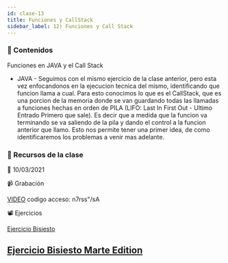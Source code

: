 ```yaml
---
id: clase-13
title: Funciones y CallStack
sidebar_label: 12) Funciones y Call Stack
---
```




### 📝 Contenidos

Funciones en JAVA y el Call Stack

- JAVA - Seguimos con el mismo ejercicio de la clase anterior, pero esta vez enfocandonos en la ejecucion tecnica del mismo, identificando que funcion llama a cual. Para esto conocimos lo que es el CallStack, que es una porcion de la memoria donde se van guardando todas las llamadas a funciones hechas en orden de PILA (LIFO: Last In First Out - Ultimo Entrado Primero que sale). Es decir que a medida que la funcion va terminando se va saliendo de la pila y dando el control a la funcion anterior que llamo.
Esto nos permite tener una primer idea, de como identificaremos los problemas a venir mas adelante.


### 🚀 Recursos de la clase

📆 10/03/2021

📹 Grabación

[VIDEO](https://us02web.zoom.us/rec/share/7uyWPWyoVcMRW5ZzCQodLvYsBIFV6PbKXuGWSb9tPWYMUF81QICSUzTZrpRjmhcV.lJ5KHVLy9quIdKkQ)
codigo acceso: n7rss"/sA

📽 Ejercicios

[Ejercicio Bisiesto](https://6ta-backend-online.adaitw.org/clases/13/AppFunciones.zip)


[Ejercicio Bisiesto Marte Edition](https://6ta-backend-online.adaitw.org/clases/13/AppMarteEdition.zip)
---
